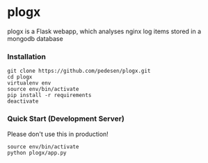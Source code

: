 plogx
=====

plogx is a Flask webapp, which analyses nginx log items stored in a mongodb database

### Installation

```
git clone https://github.com/pedesen/plogx.git
cd plogx
virtualenv env
source env/bin/activate
pip install -r requirements
deactivate
```

### Quick Start (Development Server)

Please don't use this in production!

```
source env/bin/activate
python plogx/app.py
```

